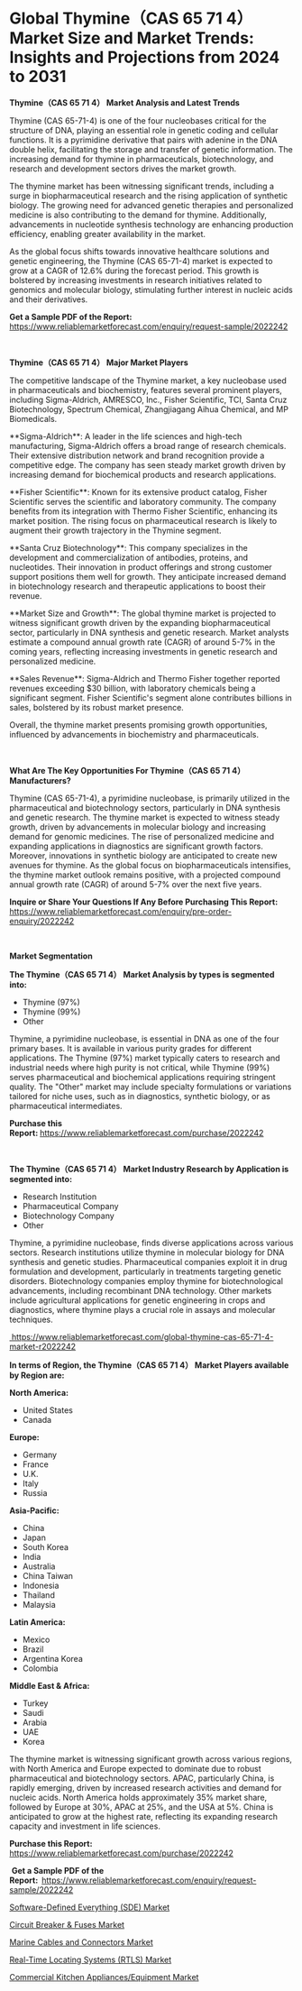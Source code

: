<p><h1>Global Thymine（CAS 65 71 4） Market Size and Market Trends: Insights and Projections from 2024 to 2031</h1></p><p><strong>Thymine（CAS 65 71 4） Market Analysis and Latest Trends</strong></p>
<p><p>Thymine (CAS 65-71-4) is one of the four nucleobases critical for the structure of DNA, playing an essential role in genetic coding and cellular functions. It is a pyrimidine derivative that pairs with adenine in the DNA double helix, facilitating the storage and transfer of genetic information. The increasing demand for thymine in pharmaceuticals, biotechnology, and research and development sectors drives the market growth.</p><p>The thymine market has been witnessing significant trends, including a surge in biopharmaceutical research and the rising application of synthetic biology. The growing need for advanced genetic therapies and personalized medicine is also contributing to the demand for thymine. Additionally, advancements in nucleotide synthesis technology are enhancing production efficiency, enabling greater availability in the market. </p><p>As the global focus shifts towards innovative healthcare solutions and genetic engineering, the Thymine (CAS 65-71-4) market is expected to grow at a CAGR of 12.6% during the forecast period. This growth is bolstered by increasing investments in research initiatives related to genomics and molecular biology, stimulating further interest in nucleic acids and their derivatives.</p></p>
<p><strong>Get a Sample PDF of the Report:&nbsp;</strong> <a href="https://www.reliablemarketforecast.com/enquiry/request-sample/2022242?utm_campaign=1727&utm_medium=2&utm_source=Github&utm_content=ia&utm_term=28102024&utm_id=thyminecas-65-71-4">https://www.reliablemarketforecast.com/enquiry/request-sample/2022242</a></p>
<p>&nbsp;</p>
<p><strong>Thymine（CAS 65 71 4） Major Market Players</strong></p>
<p><p>The competitive landscape of the Thymine market, a key nucleobase used in pharmaceuticals and biochemistry, features several prominent players, including Sigma-Aldrich, AMRESCO, Inc., Fisher Scientific, TCI, Santa Cruz Biotechnology, Spectrum Chemical, Zhangjiagang Aihua Chemical, and MP Biomedicals.</p><p>**Sigma-Aldrich**: A leader in the life sciences and high-tech manufacturing, Sigma-Aldrich offers a broad range of research chemicals. Their extensive distribution network and brand recognition provide a competitive edge. The company has seen steady market growth driven by increasing demand for biochemical products and research applications.</p><p>**Fisher Scientific**: Known for its extensive product catalog, Fisher Scientific serves the scientific and laboratory community. The company benefits from its integration with Thermo Fisher Scientific, enhancing its market position. The rising focus on pharmaceutical research is likely to augment their growth trajectory in the Thymine segment.</p><p>**Santa Cruz Biotechnology**: This company specializes in the development and commercialization of antibodies, proteins, and nucleotides. Their innovation in product offerings and strong customer support positions them well for growth. They anticipate increased demand in biotechnology research and therapeutic applications to boost their revenue.</p><p>**Market Size and Growth**: The global thymine market is projected to witness significant growth driven by the expanding biopharmaceutical sector, particularly in DNA synthesis and genetic research. Market analysts estimate a compound annual growth rate (CAGR) of around 5-7% in the coming years, reflecting increasing investments in genetic research and personalized medicine.</p><p>**Sales Revenue**: Sigma-Aldrich and Thermo Fisher together reported revenues exceeding $30 billion, with laboratory chemicals being a significant segment. Fisher Scientific's segment alone contributes billions in sales, bolstered by its robust market presence.</p><p>Overall, the thymine market presents promising growth opportunities, influenced by advancements in biochemistry and pharmaceuticals.</p></p>
<p>&nbsp;</p>
<p><strong>What Are The Key Opportunities For Thymine（CAS 65 71 4） Manufacturers?</strong></p>
<p><p>Thymine (CAS 65-71-4), a pyrimidine nucleobase, is primarily utilized in the pharmaceutical and biotechnology sectors, particularly in DNA synthesis and genetic research. The thymine market is expected to witness steady growth, driven by advancements in molecular biology and increasing demand for genomic medicines. The rise of personalized medicine and expanding applications in diagnostics are significant growth factors. Moreover, innovations in synthetic biology are anticipated to create new avenues for thymine. As the global focus on biopharmaceuticals intensifies, the thymine market outlook remains positive, with a projected compound annual growth rate (CAGR) of around 5-7% over the next five years.</p></p>
<p><strong>Inquire or Share Your Questions If Any Before Purchasing This Report:</strong> <a href="https://www.reliablemarketforecast.com/enquiry/pre-order-enquiry/2022242?utm_campaign=1727&utm_medium=2&utm_source=Github&utm_content=ia&utm_term=28102024&utm_id=thyminecas-65-71-4">https://www.reliablemarketforecast.com/enquiry/pre-order-enquiry/2022242</a></p>
<p>&nbsp;</p>
<p><strong>Market Segmentation</strong></p>
<p><strong>The Thymine（CAS 65 71 4） Market Analysis by types is segmented into:</strong></p>
<p><ul><li>Thymine (97%)</li><li>Thymine (99%)</li><li>Other</li></ul></p>
<p><p>Thymine, a pyrimidine nucleobase, is essential in DNA as one of the four primary bases. It is available in various purity grades for different applications. The Thymine (97%) market typically caters to research and industrial needs where high purity is not critical, while Thymine (99%) serves pharmaceutical and biochemical applications requiring stringent quality. The "Other" market may include specialty formulations or variations tailored for niche uses, such as in diagnostics, synthetic biology, or as pharmaceutical intermediates.</p></p>
<p><strong>Purchase this Report:&nbsp;</strong><a href="https://www.reliablemarketforecast.com/purchase/2022242?utm_campaign=1727&utm_medium=2&utm_source=Github&utm_content=ia&utm_term=28102024&utm_id=thyminecas-65-71-4">https://www.reliablemarketforecast.com/purchase/2022242</a></p>
<p>&nbsp;</p>
<p><strong>The Thymine（CAS 65 71 4） Market Industry Research by Application is segmented into:</strong></p>
<p><ul><li>Research Institution</li><li>Pharmaceutical Company</li><li>Biotechnology Company</li><li>Other</li></ul></p>
<p><p>Thymine, a pyrimidine nucleobase, finds diverse applications across various sectors. Research institutions utilize thymine in molecular biology for DNA synthesis and genetic studies. Pharmaceutical companies exploit it in drug formulation and development, particularly in treatments targeting genetic disorders. Biotechnology companies employ thymine for biotechnological advancements, including recombinant DNA technology. Other markets include agricultural applications for genetic engineering in crops and diagnostics, where thymine plays a crucial role in assays and molecular techniques.</p></p>
<p><a href="https://www.reliablemarketforecast.com/global-thymine-cas-65-71-4-market-r2022242?utm_campaign=1727&utm_medium=2&utm_source=Github&utm_content=ia&utm_term=28102024&utm_id=thyminecas-65-71-4">&nbsp;https://www.reliablemarketforecast.com/global-thymine-cas-65-71-4-market-r2022242</a></p>
<p><strong>In terms of Region, the Thymine（CAS 65 71 4） Market Players available by Region are:</strong></p>
<p>
    <p> <strong> North America: </strong>
        <ul>
            <li>United States</li>
            <li>Canada</li>
        </ul>
        </p> 
    <p> <strong> Europe: </strong>
        <ul>
            <li>Germany</li>
            <li>France</li>
            <li>U.K.</li>
            <li>Italy</li>
            <li>Russia</li>
        </ul>
        </p> 
    <p> <strong> Asia-Pacific: </strong>
        <ul>
            <li>China</li>
            <li>Japan</li>
            <li>South Korea</li>
            <li>India</li>
            <li>Australia</li>
            <li>China Taiwan</li>
            <li>Indonesia</li>
            <li>Thailand</li>
            <li>Malaysia</li>
        </ul>
        </p> 
    <p> <strong> Latin America: </strong>
        <ul>
            <li>Mexico</li>
            <li>Brazil</li>
            <li>Argentina Korea</li>
            <li>Colombia</li>
        </ul>
        </p> 
    <p> <strong> Middle East & Africa: </strong>
        <ul>
            <li>Turkey</li>
            <li>Saudi</li>
            <li>Arabia</li>
            <li>UAE</li>
            <li>Korea</li>
        </ul>
    </p>
    </p>
<p><p>The thymine market is witnessing significant growth across various regions, with North America and Europe expected to dominate due to robust pharmaceutical and biotechnology sectors. APAC, particularly China, is rapidly emerging, driven by increased research activities and demand for nucleic acids. North America holds approximately 35% market share, followed by Europe at 30%, APAC at 25%, and the USA at 5%. China is anticipated to grow at the highest rate, reflecting its expanding research capacity and investment in life sciences.</p></p>
<p><strong>Purchase this Report: </strong><a href="https://www.reliablemarketforecast.com/purchase/2022242?utm_campaign=1727&utm_medium=2&utm_source=Github&utm_content=ia&utm_term=28102024&utm_id=thyminecas-65-71-4">https://www.reliablemarketforecast.com/purchase/2022242</a></p>
<p>&nbsp;<strong>Get a Sample PDF of the Report:&nbsp;&nbsp;</strong><a href="https://www.reliablemarketforecast.com/enquiry/request-sample/2022242?utm_campaign=1727&utm_medium=2&utm_source=Github&utm_content=ia&utm_term=28102024&utm_id=thyminecas-65-71-4">https://www.reliablemarketforecast.com/enquiry/request-sample/2022242</a></p>
<p><strong></strong></p>
<p><p><a href="https://www.linkedin.com/pulse/software-defined-everything-sde-market-forecast-global-trends-j865f?trk=public_post_embed_feed-article-content&utm_campaign=1727&utm_medium=2&utm_source=Github&utm_content=ia&utm_term=28102024&utm_id=thyminecas-65-71-4">Software-Defined Everything (SDE) Market</a></p><p><a href="https://www.linkedin.com/pulse/circuit-breaker-fuses-market-trends-focusing-insight-osfwc?utm_campaign=1727&utm_medium=2&utm_source=Github&utm_content=ia&utm_term=28102024&utm_id=thyminecas-65-71-4">Circuit Breaker & Fuses Market</a></p><p><a href="https://www.linkedin.com/pulse/top-trends-transforming-marine-cables-connectors-market-2024-v2qof?trk=public_post_embed_feed-article-content&utm_campaign=1727&utm_medium=2&utm_source=Github&utm_content=ia&utm_term=28102024&utm_id=thyminecas-65-71-4">Marine Cables and Connectors Market</a></p><p><a href="https://www.linkedin.com/pulse/real-time-locating-systems-rtls-ecosystem-mapping-dyiec?utm_campaign=1727&utm_medium=2&utm_source=Github&utm_content=ia&utm_term=28102024&utm_id=thyminecas-65-71-4">Real-Time Locating Systems (RTLS) Market</a></p><p><a href="https://www.linkedin.com/pulse/sustainability-trends-commercial-kitchen-appliancesequipment-eiquf?trk=public_post_embed_feed-article-content&utm_campaign=1727&utm_medium=2&utm_source=Github&utm_content=ia&utm_term=28102024&utm_id=thyminecas-65-71-4">Commercial Kitchen Appliances/Equipment Market</a></p></p>
